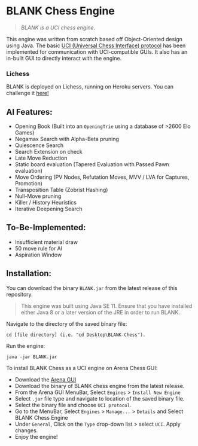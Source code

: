 # BLANK Chess Engine

>_BLANK is a UCI chess engine._

This engine was written from scratch based off Object-Oriented design using Java.
The basic  [UCI (Universal Chess Interface) protocol](http://wbec-ridderkerk.nl/html/UCIProtocol.html) has been implemented for communication with UCI-compatible GUIs. It also has an in-built GUI to directly interact with the engine.

### Lichess
BLANK is deployed on Lichess, running on Heroku servers. You can challenge it [here!](https://lichess.org/@/BLANK_BOT)

## AI Features:
* Opening Book (Built into an `OpeningTrie` using a database of >2600 Elo Games)
* Negamax Search with Alpha-Beta pruning
* Quiescence Search
* Search Extension on check
* Late Move Reduction
* Static board evaluation (Tapered Evaluation with Passed Pawn evaluation)
* Move Ordering (PV Nodes, Refutation Moves, MVV / LVA for Captures, Promotion)
* Transposition Table (Zobrist Hashing)
* Null-Move pruning
* Killer / History Heuristics
* Iterative Deepening Search

## To-Be-Implemented:
* Insufficient material draw
* 50 move rule for AI
* Aspiration Window

## Installation:

You can download the binary `BLANK.jar` from the latest release of this repository.
> This engine was built using Java SE 11. Ensure that you have installed either Java 8 or a later version of the JRE in order to run BLANK.

Navigate to the directory of the saved binary file:
```
cd [file directory] (i.e. "cd Desktop\BLANK-Chess").
```
Run the engine:
```
java -jar BLANK.jar
```

To install BLANK Chess as a UCI engine on Arena Chess GUI:
* Download the [Arena GUI](http://www.playwitharena.de/)
* Download the binary of BLANK chess engine from the latest release.
* From the Arena GUI MenuBar, Select `Engines` > `Install New Engine`
* Select `.jar` file type and navigate to location of the saved binary file.
* Select the binary file and choose `UCI protocol`.
* Go to the MenuBar, Select `Engines` > `Manage...` > `Details` and Select BLANK Chess Engine
* Under `General`, Click on the `Type` drop-down list > select `UCI`. Apply changes.
* Enjoy the engine!
